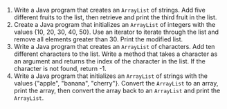 1. Write a Java program that creates an `ArrayList` of strings. Add five different fruits to the list, then retrieve and print the third fruit in the list.
2. Create a Java program that initializes an `ArrayList` of integers with the values {10, 20, 30, 40, 50}. Use an iterator to iterate through the list and remove all elements greater than 30. Print the modified list.
3. Write a Java program that creates an `ArrayList` of characters. Add ten different characters to the list. Write a method that takes a character as an argument and returns the index of the character in the list. If the character is not found, return -1.
4. Write a Java program that initializes an `ArrayList` of strings with the values {"apple", "banana", "cherry"}. Convert the `ArrayList` to an array, print the array, then convert the array back to an `ArrayList` and print the `ArrayList`.